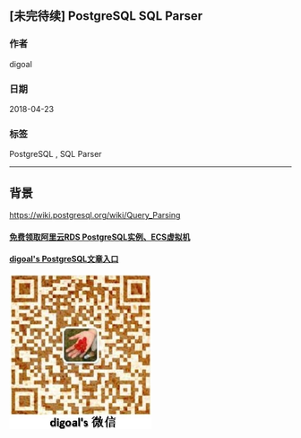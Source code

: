 ## [未完待续] PostgreSQL SQL Parser     
                                                         
### 作者                                                         
digoal                                                         
                                                         
### 日期                                                         
2018-04-23                                                       
                                                         
### 标签                                                         
PostgreSQL , SQL Parser 
                                                         
----                                                         
                                                         
## 背景 


https://wiki.postgresql.org/wiki/Query_Parsing

  
  
  
  
  
  
  
  
  
  
  
  
  
#### [免费领取阿里云RDS PostgreSQL实例、ECS虚拟机](https://free.aliyun.com/ "57258f76c37864c6e6d23383d05714ea")
  
  
#### [digoal's PostgreSQL文章入口](https://github.com/digoal/blog/blob/master/README.md "22709685feb7cab07d30f30387f0a9ae")
  
  
![digoal's weixin](../pic/digoal_weixin.jpg "f7ad92eeba24523fd47a6e1a0e691b59")
  
  
  
  
  
  
  
